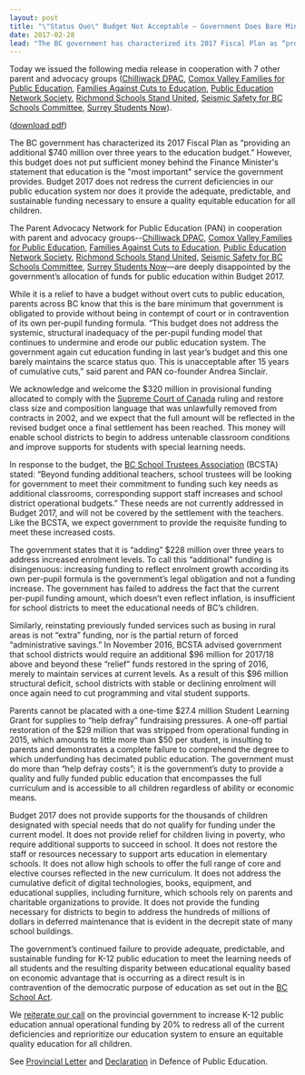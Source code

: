 ```yaml
---
layout: post
title: "\"Status Quo\" Budget Not Acceptable — Government Does Bare Minimum for Public Education"
date: 2017-02-28
lead: "The BC government has characterized its 2017 Fiscal Plan as “providing an additional $740 million over three years to the education budget.” However, this budget does not put sufficient money behind the Finance Minister's statement that education is the \"most important\" service the government provides."
---
```


Today we issued the following media release in cooperation with 7 other parent and advocacy groups ([Chilliwack DPAC](http://www.sd33.bc.ca/parents-students/dpac), [Comox Valley Families for Public Education](https://www.facebook.com/comoxvalleyfamiliesforpubliceducation/), [Families Against Cuts to Education](https://facebc.wordpress.com/), [Public Education Network Society](http://www.publiceducationnetworksociety.com/the-charter.html), [Richmond Schools Stand United](http://www.richmondschoolsunited.ca/), [Seismic Safety for BC Schools Committee](https://www.facebook.com/groups/SeismicSafetyBCSchools/), [Surrey Students Now](http://www.southnewtoncommunity.com/)).

​([download pdf](/downloads/170228_pan_response_to_budget_media_release_february_28_2017.pdf))

The BC government has characterized its 2017 Fiscal Plan as “providing an additional $740 million over three years to the education budget.” However, this budget does not put sufficient money behind the Finance Minister's statement that education is the "most important" service the government provides. Budget 2017 does not redress the current deficiencies in our public education system nor does it provide the adequate, predictable, and sustainable funding necessary to ensure a quality equitable education for all children.
 
The Parent Advocacy Network for Public Education (PAN) in cooperation with parent and advocacy groups--[Chilliwack DPAC](http://www.sd33.bc.ca/parents-students/dpac), [Comox Valley Families for Public Education](https://www.facebook.com/comoxvalleyfamiliesforpubliceducation/), [Families Against Cuts to Education](https://facebc.wordpress.com/), [Public Education Network Society](http://www.publiceducationnetworksociety.com/the-charter.html), [Richmond Schools Stand United](http://www.richmondschoolsunited.ca/), [Seismic Safety for BC Schools Committee](https://www.facebook.com/groups/SeismicSafetyBCSchools/), [Surrey Students Now](http://www.southnewtoncommunity.com/)—are deeply disappointed by the government’s allocation of funds for public education within Budget 2017.
 
While it is a relief to have a budget without overt cuts to public education, parents across BC know that this is the bare minimum that government is obligated to provide without being in contempt of court or in contravention of its own per-pupil funding formula. “This budget does not address the systemic, structural inadequacy of the per-pupil funding model that continues to undermine and erode our public education system. The government again cut education funding in last year’s budget and this one barely maintains the scarce status quo. This is unacceptable after 15 years of cumulative cuts,” said parent and PAN co-founder Andrea Sinclair.
 
We acknowledge and welcome the $320 million in provisional funding allocated to comply with the [Supreme Court of Canada](https://scc-csc.lexum.com/scc-csc/scc-csc/en/item/16241/index.do) ruling and restore class size and composition language that was unlawfully removed from contracts in 2002, and we expect that the full amount will be reflected in the revised budget once a final settlement has been reached. This money will enable school districts to begin to address untenable classroom conditions and improve supports for students with special learning needs. 
 
In response to the budget, the [BC School Trustees Association](https://dsweb.bcsta.org/docushare/dsweb/Get/Document-81859/2017-02-21-Media_Release_BCSTA_statement_on_BC_Budget_2017.pdf) (BCSTA) stated: “Beyond funding additional teachers, school trustees will be looking for government to meet their commitment to funding such key needs as additional classrooms, corresponding support staff increases and school district operational budgets.” These needs are not currently addressed in Budget 2017, and will not be covered by the settlement with the teachers. Like the BCSTA, we expect government to provide the requisite funding to meet these increased costs.
 
The government states that it is “adding” $228 million over three years to address increased enrolment levels. To call this “additional” funding is disingenuous: increasing funding to reflect enrolment growth according its own per-pupil formula is the government’s legal obligation and not a funding increase. The government has failed to address the fact that the current per-pupil funding amount, which doesn’t even reflect inflation, is insufficient for school districts to meet the educational needs of BC’s children.
 
Similarly, reinstating previously funded services such as busing in rural areas is not “extra” funding, nor is the partial return of forced “administrative savings.” In November 2016, BCSTA advised government that school districts would require an additional $96 million for 2017/18 above and beyond these “relief” funds restored in the spring of 2016, merely to maintain services at current levels. As a result of this $96 million structural deficit, school districts with stable or declining enrolment will once again need to cut programming and vital student supports.
 
Parents cannot be placated with a one-time $27.4 million Student Learning Grant for supplies to “help defray” fundraising pressures. A one-off partial restoration of the $29 million that was stripped from operational funding in 2015, which amounts to little more than $50 per student, is insulting to parents and demonstrates a complete failure to comprehend the degree to which underfunding has decimated public education. The government must do more than “help defray costs”; it is the government’s duty to provide a quality and fully funded public education that encompasses the full curriculum and is accessible to all children regardless of ability or economic means.
 
Budget 2017 does not provide supports for the thousands of children designated with special needs that do not qualify for funding under the current model. It does not provide relief for children living in poverty, who require additional supports to succeed in school. It does not restore the staff or resources necessary to support arts education in elementary schools. It does not allow high schools to offer the full range of core and elective courses reflected in the new curriculum. It does not address the cumulative deficit of digital technologies, books, equipment, and educational supplies, including furniture, which schools rely on parents and charitable organizations to provide. It does not provide the funding necessary for districts to begin to address the hundreds of millions of dollars in deferred maintenance that is evident in the decrepit state of many school buildings.
 
The government’s continued failure to provide adequate, predictable, and sustainable funding for K-12 public education to meet the learning needs of all students and the resulting disparity between educational equality based on economic advantage that is occurring as a direct result is in contravention of the democratic purpose of education as set out in the [BC School Act](http://www.bclaws.ca/civix/document/id/complete/statreg/96412_00).
 
We [reiterate our call]() on the provincial government to increase K-12 public education annual operational funding by 20% to redress all of the current deficiencies and reprioritize our education system to ensure an equitable quality education for all children.

See [Provincial Letter](/downloads/pan_public_ed_demands_to_govt_feb_14_2017.pdf) and [Declaration](/declaration) in Defence of Public Education. 